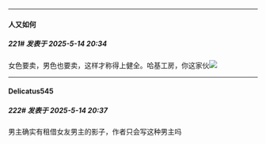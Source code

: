 ﻿
*****

####  人又如何  
##### 221#       发表于 2025-5-14 20:34

女色要卖，男色也要卖，这样才称得上健全。哈基工房，你这家伙<img src="https://static.stage1st.com/image/smiley/face2017/018.png" referrerpolicy="no-referrer">


*****

####  Delicatus545  
##### 222#       发表于 2025-5-14 20:37

男主确实有租借女友男主的影子，作者只会写这种男主吗

